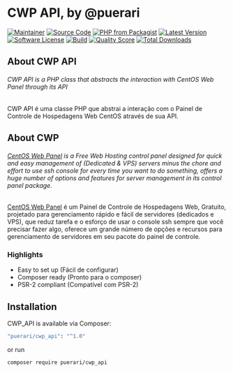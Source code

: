 # CWP API, by @puerari

[![Maintainer](http://img.shields.io/badge/maintainer-@leandropuerari-blue.svg?style=flat-square)](https://www.linkedin.com/in/leandropuerari)
[![Source Code](http://img.shields.io/badge/source-puerari/cwp_api-blue.svg?style=flat-square)](https://github.com/puerari/cwp_api)
[![PHP from Packagist](https://img.shields.io/packagist/php-v/puerari/cwp_api.svg?style=flat-square)](https://packagist.org/packages/puerari/cwp_api)
[![Latest Version](https://img.shields.io/github/release/puerari/cwp_api.svg?style=flat-square)](https://github.com/puerari/cwp_api/releases)
[![Software License](https://img.shields.io/badge/license-MIT-brightgreen.svg?style=flat-square)](LICENSE)
[![Build](https://img.shields.io/scrutinizer/build/g/puerari/cwp_api.svg?style=flat-square)](https://scrutinizer-ci.com/g/puerari/cwp_api)
[![Quality Score](https://img.shields.io/scrutinizer/g/puerari/cwp_api.svg?style=flat-square)](https://scrutinizer-ci.com/g/puerari/cwp_api)
[![Total Downloads](https://img.shields.io/packagist/dt/puerari/cwp_api.svg?style=flat-square)](https://packagist.org/packages/puerari/cwp_api)

## About CWP API

###### CWP API is a PHP class that abstracts the interaction with CentOS Web Panel through its API

CWP API é uma classe PHP que abstrai a interação com o Painel de Controle de Hospedagens Web CentOS através de sua API.

## About CWP

###### [CentOS Web Panel](https://centos-webpanel.com/) is a Free Web Hosting control panel designed for quick and easy management of (Dedicated & VPS) servers minus the chore and effort to use ssh console for every time you want to do something, offers a huge number of options and features for server management in its control panel package.

[CentOS Web Panel](https://centos-webpanel.com/) é um Painel de Controle de Hospedagens Web, Gratuito, projetado para gerenciamento rápido e fácil de
 servidores (dedicados e VPS), que reduz tarefa e o esforço de usar o console ssh sempre que você precisar fazer algo, oferece um grande número de opções e
  recursos
  para gerenciamento de servidores em seu pacote do painel de controle.

### Highlights

- Easy to set up (Fácil de configurar)
- Composer ready (Pronto para o composer)
- PSR-2 compliant (Compatível com PSR-2)

## Installation

CWP_API is available via Composer:

```bash
"puerari/cwp_api": "^1.0"
```

or run

```bash
composer require puerari/cwp_api
```
